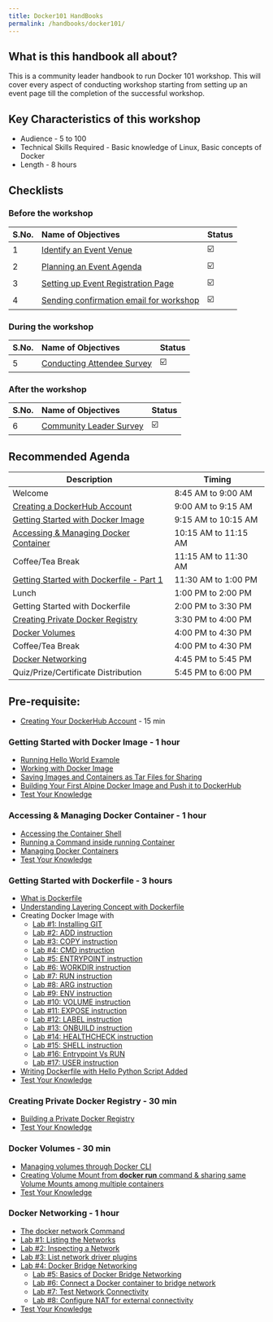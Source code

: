```yaml
---
title: Docker101 HandBooks
permalink: /handbooks/docker101/
---
```


## What is this handbook all about?

This is a community leader handbook to run Docker 101 workshop. This will cover every aspect of conducting workshop starting from setting up an event page till the completion of the successful workshop. 

## Key Characteristics of this workshop

- Audience - 5 to 100
- Technical Skills Required - Basic knowledge of Linux, Basic concepts of Docker
- Length - 8 hours


## Checklists 

### Before the workshop

S.No. | Name of Objectives | Status | 
:------------ | :-------------| :-------------|
1 | [Identify an Event Venue](/housekeeping/venue/README.md) |  ☑️ |
2 | [Planning an Event Agenda](/housekeeping/plan-an-event-agenda/README.md) |  ☑️ |
3 | [Setting up Event Registration Page](/housekeeping/event/README.md) | ☑️ |
4 | [Sending confirmation email for workshop](/housekeeping/email/README.md) |  ☑️ |

### During the workshop

S.No. | Name of Objectives | Status | 
:------------ | :-------------| :-------------|
5 | [Conducting Attendee Survey](/housekeeping/attendeesurvey/README.md) |  ☑️ |


### After the workshop

S.No. | Name of Objectives | Status | 
:------------ | :-------------| :-------------|
6 | [Community Leader Survey](/housekeeping/clsurvey/README.md)  |  ☑️ |



## Recommended Agenda


| Description | Timing |
| --- | --- |
| Welcome | 8:45 AM to 9:00 AM |
| [Creating a DockerHub Account](dockerhub/dockerhub.md) | 9:00 AM to 9:15 AM |
| [Getting Started with Docker Image](#getting-started-with-docker-image---1-hour) | 9:15 AM to 10:15 AM |
| [Accessing & Managing Docker Container](#accessing-&-managing-docker-container---1-hour) | 10:15 AM to 11:15 AM |
| Coffee/Tea Break | 11:15 AM to 11:30 AM |
| [Getting Started with Dockerfile - Part 1](#getting-started-with-dockerfile---3-hours) | 11:30 AM to 1:00 PM|
| Lunch | 1:00 PM to 2:00 PM |
| Getting Started with Dockerfile| 2:00 PM to 3:30 PM |
| [Creating Private Docker Registry](#creating-private-docker-registry---30-min) | 3:30 PM to 4:00 PM|
| [Docker Volumes](#docker-volumes---30-min) | 4:00 PM to 4:30 PM |
| Coffee/Tea Break | 4:00 PM to 4:30 PM |
| [Docker Networking](#docker-networking---1-hour) | 4:45 PM to 5:45 PM |
| Quiz/Prize/Certificate Distribution | 5:45 PM to 6:00 PM |



## Pre-requisite:

- [Creating Your DockerHub Account](dockerhub/dockerhub.md) - 15 min

### Getting Started with Docker Image - 1 hour


- [Running Hello World Example](/helloworld/README.md)  
- [Working with Docker Image](/beginners/workingwithdockerimage/workingwithdockerimage.md) 
- [Saving Images and Containers as Tar Files for Sharing](/beginners/saving-images-as-tar/README.md)
- [Building Your First Alpine Docker Image and Push it to DockerHub](/building/building-your-first-alpine-container.md)
- [Test Your Knowledge](/beginners/quiz1/README.md)



###  Accessing & Managing Docker Container - 1 hour

- [Accessing the Container Shell](/beginners/accessing-the-container/README.md)<br>
- [Running a Command inside running Container](/beginners/running-command-inside-running-container/README.md)<br>
- [Managing Docker Containers](/beginners/managing-containers/README.md)<br>
- [Test Your Knowledge](/beginners/quiz2/README.md)


### Getting Started with Dockerfile - 3 hours

- [What is Dockerfile](/beginners/dockerfile/Writing-dockerfile/README.md)<br>
- [Understanding Layering Concept with Dockerfile](/beginners/dockerfile/Layering-Dockerfile/README.md)
- Creating Docker Image with
   - [Lab #1: Installing GIT](/beginners/dockerfile/lab1_dockerfile_git/README.md)<br>
   - [Lab #2: ADD instruction](/beginners/dockerfile/Lab-2-Create-an-image-with-ADD-instruction/README.md)<br>
   - [Lab #3: COPY instruction](/beginners/dockerfile/lab4_dockerfile_copy/README.md)<br>
   - [Lab #4: CMD instruction](/beginners/dockerfile/lab4_cmd/README.md)<br>
   - [Lab #5: ENTRYPOINT instruction](/beginners/dockerfile/Dockerfile-ENTRYPOINT/README.md)<br>
   - [Lab #6: WORKDIR instruction](/beginners/dockerfile/WORKDIR_instruction/README.md)<br>
   - [Lab #7: RUN instruction](/beginners/dockerfile/Lab-7-Create-an-image-with-EXPOSE-instruction/README.md)<br>
   - [Lab #8: ARG instruction](/beginners/dockerfile/arg/README.md)<br>
   - [Lab #9: ENV instruction](/beginners/dockerfile/Lab_ENV_instruction/README.md)<br>
   - [Lab #10: VOLUME instruction](/beginners/dockerfile/Lab_VOLUME_instruction/README.md)<br>
   - [Lab #11: EXPOSE instruction](/beginners/dockerfile/Lab_EXPOSE_instruction/README.md)<br>
   - [Lab #12: LABEL instruction](/beginners/dockerfile/Label_instruction/README.md)<br>
   - [Lab #13: ONBUILD instruction](/beginners/dockerfile/onbuild/README.md)<br>
   - [Lab #14: HEALTHCHECK instruction](/beginners/dockerfile/healthcheck/README.md)<br>
   - [Lab #15: SHELL instruction](/beginners/dockerfile/Lab-14-Create-an-image-with-SHELL-instruction/README.md)<br>
   - [Lab #16: Entrypoint Vs RUN](/beginners/dockerfile/entrypoint-vs-run/README.md)<br>
   - [Lab #17: USER instruction](/beginners/dockerfile/user/README.md)
- [Writing Dockerfile with Hello Python Script Added](/beginners/dockerfile/lab_dockerfile_python/README.md)<br>
- [Test Your Knowledge](/beginners/dockerfile/quiz3/README.md)

### Creating Private Docker Registry - 30 min

- [Building a Private Docker Registry](/beginners/build-private-docker-registry/README.md)
- [Test Your Knowledge](/beginners/quiz3/README.md)

### Docker Volumes - 30 min

- [Managing volumes through Docker CLI](/beginners/volume/managing-volumes-via-docker-cli/)<br>
- [Creating Volume Mount from **docker run** command & sharing same Volume Mounts among multiple containers](/beginners/volume/creating-volume-mount-from-dockercli/)<br>
- [Test Your Knowledge](/beginners/quiz4/README.md)

### Docker Networking - 1 hour

 - [The docker network Command](/beginners/networking/using-docker-network/)<br>
 - [Lab #1: Listing the Networks](/beginners/networking/A1-network-basics.html#step-2-list-networks)
 - [Lab #2: Inspecting a Network](/beginners/networking/A1-network-basics.html#step-3-inspect-a-network)
 - [Lab #3: List network driver plugins](/beginners/networking/A1-network-basics.html#step-4-list-network-driver-plugins)
 - [Lab #4: Docker Bridge Networking](/beginners/networking/A2-bridge-networking.html)
   - [Lab #5: Basics of Docker Bridge Networking](/beginners/networking/A2-bridge-networking.html#step-1-the-default-bridge-network)
   - [Lab #6: Connect a Docker container to bridge network](/beginners/networking/A2-bridge-networking.html#step-2-connect-a-container)
   - [Lab #7: Test Network Connectivity](/beginners/networking/A2-bridge-networking.html#step-3-test-network-connectivity)
   - [Lab #8: Configure NAT for external connectivity](/beginners/networking/A2-bridge-networking.html#step-4-configure-nat-for-external-connectivity)
 - [Test Your Knowledge](/beginners/networking/quiz5/README.md)


